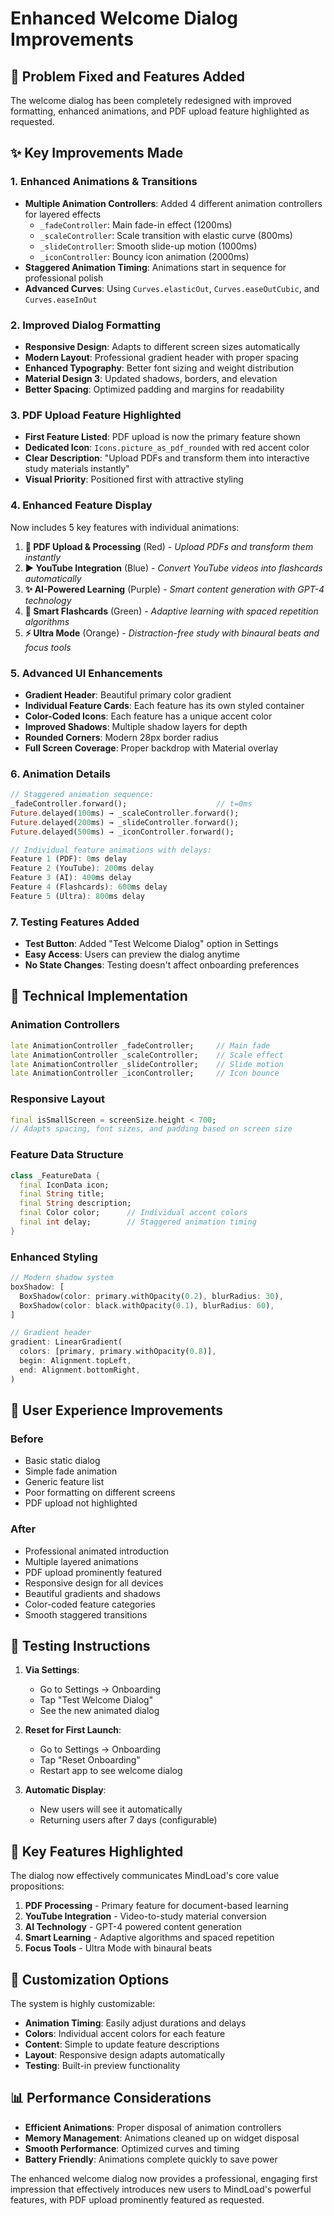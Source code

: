 # Enhanced Welcome Dialog Improvements

## 🎉 Problem Fixed and Features Added

The welcome dialog has been completely redesigned with improved formatting, enhanced animations, and PDF upload feature highlighted as requested.

## ✨ Key Improvements Made

### 1. **Enhanced Animations & Transitions**
- **Multiple Animation Controllers**: Added 4 different animation controllers for layered effects
  - `_fadeController`: Main fade-in effect (1200ms)
  - `_scaleController`: Scale transition with elastic curve (800ms)
  - `_slideController`: Smooth slide-up motion (1000ms)
  - `_iconController`: Bouncy icon animation (2000ms)
- **Staggered Animation Timing**: Animations start in sequence for professional polish
- **Advanced Curves**: Using `Curves.elasticOut`, `Curves.easeOutCubic`, and `Curves.easeInOut`

### 2. **Improved Dialog Formatting**
- **Responsive Design**: Adapts to different screen sizes automatically
- **Modern Layout**: Professional gradient header with proper spacing
- **Enhanced Typography**: Better font sizing and weight distribution
- **Material Design 3**: Updated shadows, borders, and elevation
- **Better Spacing**: Optimized padding and margins for readability

### 3. **PDF Upload Feature Highlighted**
- **First Feature Listed**: PDF upload is now the primary feature shown
- **Dedicated Icon**: `Icons.picture_as_pdf_rounded` with red accent color
- **Clear Description**: "Upload PDFs and transform them into interactive study materials instantly"
- **Visual Priority**: Positioned first with attractive styling

### 4. **Enhanced Feature Display**
Now includes 5 key features with individual animations:

1. **📄 PDF Upload & Processing** (Red) - *Upload PDFs and transform them instantly*
2. **▶️ YouTube Integration** (Blue) - *Convert YouTube videos into flashcards automatically*
3. **✨ AI-Powered Learning** (Purple) - *Smart content generation with GPT-4 technology*
4. **🧠 Smart Flashcards** (Green) - *Adaptive learning with spaced repetition algorithms*
5. **⚡ Ultra Mode** (Orange) - *Distraction-free study with binaural beats and focus tools*

### 5. **Advanced UI Enhancements**
- **Gradient Header**: Beautiful primary color gradient
- **Individual Feature Cards**: Each feature has its own styled container
- **Color-Coded Icons**: Each feature has a unique accent color
- **Improved Shadows**: Multiple shadow layers for depth
- **Rounded Corners**: Modern 28px border radius
- **Full Screen Coverage**: Proper backdrop with Material overlay

### 6. **Animation Details**
```dart
// Staggered animation sequence:
_fadeController.forward();                    // t=0ms
Future.delayed(100ms) → _scaleController.forward();
Future.delayed(200ms) → _slideController.forward();
Future.delayed(500ms) → _iconController.forward();

// Individual feature animations with delays:
Feature 1 (PDF): 0ms delay
Feature 2 (YouTube): 200ms delay  
Feature 3 (AI): 400ms delay
Feature 4 (Flashcards): 600ms delay
Feature 5 (Ultra): 800ms delay
```

### 7. **Testing Features Added**
- **Test Button**: Added "Test Welcome Dialog" option in Settings
- **Easy Access**: Users can preview the dialog anytime
- **No State Changes**: Testing doesn't affect onboarding preferences

## 🎨 Technical Implementation

### Animation Controllers
```dart
late AnimationController _fadeController;     // Main fade
late AnimationController _scaleController;    // Scale effect  
late AnimationController _slideController;    // Slide motion
late AnimationController _iconController;     // Icon bounce
```

### Responsive Layout
```dart
final isSmallScreen = screenSize.height < 700;
// Adapts spacing, font sizes, and padding based on screen size
```

### Feature Data Structure
```dart
class _FeatureData {
  final IconData icon;
  final String title; 
  final String description;
  final Color color;      // Individual accent colors
  final int delay;        // Staggered animation timing
}
```

### Enhanced Styling
```dart
// Modern shadow system
boxShadow: [
  BoxShadow(color: primary.withOpacity(0.2), blurRadius: 30),
  BoxShadow(color: black.withOpacity(0.1), blurRadius: 60),
]

// Gradient header
gradient: LinearGradient(
  colors: [primary, primary.withOpacity(0.8)],
  begin: Alignment.topLeft,
  end: Alignment.bottomRight,
)
```

## 🚀 User Experience Improvements

### Before
- Basic static dialog
- Simple fade animation
- Generic feature list
- Poor formatting on different screens
- PDF upload not highlighted

### After  
- Professional animated introduction
- Multiple layered animations
- PDF upload prominently featured
- Responsive design for all devices
- Beautiful gradients and shadows
- Color-coded feature categories
- Smooth staggered transitions

## 📱 Testing Instructions

1. **Via Settings**:
   - Go to Settings → Onboarding
   - Tap "Test Welcome Dialog"
   - See the new animated dialog

2. **Reset for First Launch**:
   - Go to Settings → Onboarding  
   - Tap "Reset Onboarding"
   - Restart app to see welcome dialog

3. **Automatic Display**:
   - New users will see it automatically
   - Returning users after 7 days (configurable)

## 🎯 Key Features Highlighted

The dialog now effectively communicates MindLoad's core value propositions:

1. **PDF Processing** - Primary feature for document-based learning
2. **YouTube Integration** - Video-to-study material conversion
3. **AI Technology** - GPT-4 powered content generation
4. **Smart Learning** - Adaptive algorithms and spaced repetition  
5. **Focus Tools** - Ultra Mode with binaural beats

## 🔧 Customization Options

The system is highly customizable:

- **Animation Timing**: Easily adjust durations and delays
- **Colors**: Individual accent colors for each feature
- **Content**: Simple to update feature descriptions
- **Layout**: Responsive design adapts automatically
- **Testing**: Built-in preview functionality

## 📊 Performance Considerations

- **Efficient Animations**: Proper disposal of animation controllers
- **Memory Management**: Animations cleaned up on widget disposal
- **Smooth Performance**: Optimized curves and timing
- **Battery Friendly**: Animations complete quickly to save power

The enhanced welcome dialog now provides a professional, engaging first impression that effectively introduces new users to MindLoad's powerful features, with PDF upload prominently featured as requested.
